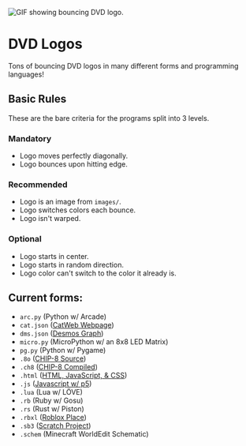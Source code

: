 ![GIF showing bouncing DVD logo.](https://github.com/user-attachments/assets/af004edd-e318-40ca-9cfe-9c78aae6d11f)
# DVD Logos
Tons of bouncing DVD logos in many different forms and programming languages!

## Basic Rules
These are the bare criteria for the programs split into 3 levels.

### Mandatory
- Logo moves perfectly diagonally.
- Logo bounces upon hitting edge.

### Recommended
- Logo is an image from `images/`.
- Logo switches colors each bounce.
- Logo isn't warped.

### Optional
- Logo starts in center.
- Logo starts in random direction.
- Logo color can't switch to the color it already is.

## Current forms:
- `arc.py` (Python w/ Arcade)
- `cat.json` ([CatWeb Webpage](https://www.roblox.com/games/16855862021/CatWeb-Make-a-Website))
- `dms.json` ([Desmos Graph](https://www.desmos.com/calculator/j0e1tcvd2b))
- `micro.py` (MicroPython w/ an 8x8 LED Matrix)
- `pg.py` (Python w/ Pygame)
- `.8o` ([CHIP-8 Source](https://johnearnest.github.io/Octo/index.html?key=QimENQ5s))
- `.ch8` ([CHIP-8 Compiled](https://johnearnest.github.io/Octo/index.html?key=QimENQ5s))
- `.html` ([HTML, JavaScript, & CSS](https://las-r.github.io/dvd-logo/dvd-logo.html))
- `.js` ([Javascript w/ p5](https://editor.p5js.org/ehan.nayif/full/61O4kyaYw))
- `.lua` (Lua w/ LÖVE)
- `.rb` (Ruby w/ Gosu)
- `.rs` (Rust w/ Piston)
- `.rbxl` ([Roblox Place](https://www.roblox.com/games/74258950827465/DVD-Logo))
- `.sb3` ([Scratch Project](https://scratch.mit.edu/projects/1154557693/))
- `.schem` (Minecraft WorldEdit Schematic)
